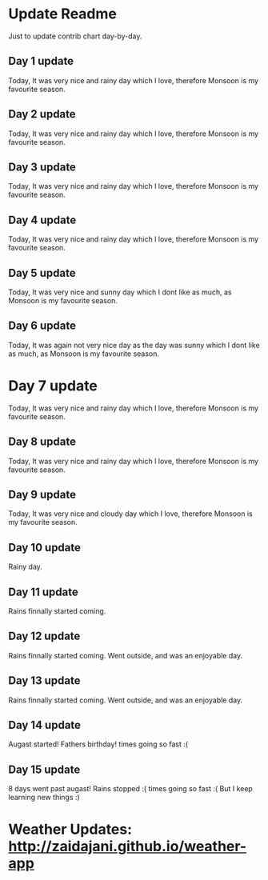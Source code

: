 # Update Readme

Just to update contrib chart day-by-day.

## Day 1 update

Today, It was very nice and rainy day which I love, therefore Monsoon is my favourite season. 

## Day 2 update

Today, It was very nice and rainy day which I love, therefore Monsoon is my favourite season. 

## Day 3 update

Today, It was very nice and rainy day which I love, therefore Monsoon is my favourite season. 

## Day 4 update

Today, It was very nice and rainy day which I love, therefore Monsoon is my favourite season. 

## Day 5 update
Today, It was very nice and sunny day which I dont like as much, as Monsoon is my favourite season.

## Day 6 update
Today, It was again not very nice day as the day was sunny which I dont like as much, as Monsoon is my favourite season.

# Day 7 update
Today, It was very nice and rainy day which I love, therefore Monsoon is my favourite season. 

## Day 8 update
Today, It was very nice and rainy day which I love, therefore Monsoon is my favourite season. 


## Day 9 update
Today, It was very nice and cloudy day which I love, therefore Monsoon is my favourite season. 

## Day 10 update

Rainy day.

## Day 11 update

Rains finnally started coming.

## Day 12 update

Rains finnally started coming. Went outside, and was an enjoyable day.

## Day 13 update

Rains finnally started coming. Went outside, and was an enjoyable day.

## Day 14 update

Augast started! Fathers birthday! times going so fast :(

## Day 15 update

8 days went past augast! Rains stopped :( times going so fast :( But I keep learning new things :)

# Weather Updates: http://zaidajani.github.io/weather-app
